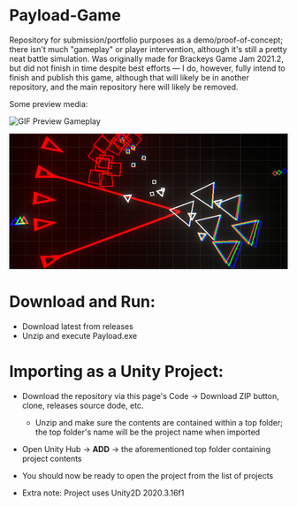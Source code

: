 # Payload-Game
Repository for submission/portfolio purposes as a demo/proof-of-concept; there isn't much "gameplay" or player intervention, although it's still a pretty neat battle simulation. Was originally made for Brackeys Game Jam 2021.2, but did not finish in time despite best efforts — I do, however, fully intend to finish and publish this game, although that will likely be in another repository, and the main repository here will likely be removed.

Some preview media:

![GIF Preview Gameplay](https://github.com/BluSharpie/Payload-Game-preview/blob/main/PreviewMedia/ezgif.com-gif-maker.gif)

![Banner](https://github.com/BluSharpie/Payload-Game-preview/blob/main/PreviewMedia/2021-08-29%2005_43_42-Window.png)

# Download and Run:
* Download latest from releases
* Unzip and execute Payload.exe

# Importing as a Unity Project:
* Download the repository via this page's Code -> Download ZIP button, clone, releases source dode, etc. 
  * Unzip and make sure the contents are contained within a top folder; the top folder's name will be the project name when imported
* Open Unity Hub -> **ADD** -> the aforementioned top folder containing project contents
* You should now be ready to open the project from the list of projects

* Extra note: Project uses Unity2D 2020.3.16f1
